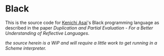 # Black

This is the source code for [Kenichi Asai](http://pllab.is.ocha.ac.jp/~asai/)'s Black programming language as described in the paper *Duplication and Partial Evaluation - For a Better Understanding of Reflective Languages*.

*the source herein is a WiP and will require a little work to get running in a Scheme interpreter.*
